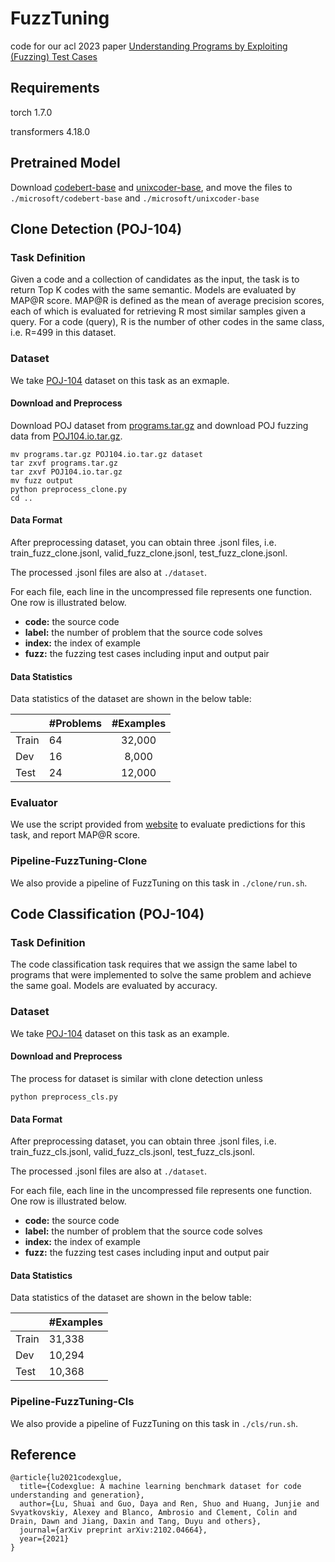 # FuzzTuning

code for our acl 2023 paper [Understanding Programs by Exploiting (Fuzzing) Test Cases](https://arxiv.org/pdf/2305.13592.pdf)

## Requirements

torch 1.7.0

transformers 4.18.0

## Pretrained Model

Download [codebert-base](https://huggingface.co/microsoft/codebert-base) and [unixcoder-base](https://huggingface.co/microsoft/unixcoder-base), and move the files to ```./microsoft/codebert-base``` and ```./microsoft/unixcoder-base```

## Clone Detection (POJ-104)

### Task Definition

Given a code and a collection of candidates as the input, the task is to return Top K codes with the same semantic. Models are evaluated by MAP@R score. MAP@R is defined as the mean of average precision scores, each of which is evaluated for retrieving R most similar samples given a query. For a code (query), R is the number of other codes in the same class, i.e. R=499 in this dataset.


### Dataset

We take [POJ-104](https://arxiv.org/pdf/1409.5718.pdf) dataset on this task as an exmaple.

#### Download and Preprocess

Download POJ dataset from [programs.tar.gz](https://drive.google.com/file/d/1x0nucnROMhDDxyJmoUnYWfggRPk9pQUu/view?usp=drive_link) and download POJ fuzzing data from [POJ104.io.tar.gz](https://drive.google.com/file/d/1uLj_d1bKl4HbIos_4p1Fg9Z3jKodAHn-/view?usp=drive_link). 
```shell
mv programs.tar.gz POJ104.io.tar.gz dataset
tar zxvf programs.tar.gz
tar zxvf POJ104.io.tar.gz
mv fuzz output
python preprocess_clone.py
cd ..
```

#### Data Format

After preprocessing dataset, you can obtain three .jsonl files, i.e. train_fuzz_clone.jsonl, valid_fuzz_clone.jsonl, test_fuzz_clone.jsonl.

The processed .jsonl files are also at ```./dataset```.

For each file, each line in the uncompressed file represents one function. One row is illustrated below.

   - **code:** the source code
   - **label:** the number of problem that the source code solves
   - **index:** the index of example
   - **fuzz:** the fuzzing test cases including input and output pair

#### Data Statistics

Data statistics of the dataset are shown in the below table:

|       | #Problems | #Examples |
| ----- | --------- | :-------: |
| Train | 64        |  32,000   |
| Dev   | 16        |   8,000   |
| Test  | 24        |  12,000   |

###  Evaluator

We use the script provided from [website](https://github.com/microsoft/CodeXGLUE/tree/main/Code-Code/Clone-detection-POJ-104) to evaluate predictions for this task, and report MAP@R score.


### Pipeline-FuzzTuning-Clone

We also provide a pipeline of FuzzTuning on this task in ```./clone/run.sh```. 


## Code Classification (POJ-104)

### Task Definition
The  code classification task requires that we assign the same label to programs that were implemented to solve the same problem and achieve the same goal. Models are evaluated by accuracy. 


### Dataset

We take [POJ-104](https://arxiv.org/pdf/1409.5718.pdf) dataset on this task as an example.


#### Download and Preprocess

The process for dataset is similar with clone detection unless
```shell
python preprocess_cls.py
```

#### Data Format

After preprocessing dataset, you can obtain three .jsonl files, i.e. train_fuzz_cls.jsonl, valid_fuzz_cls.jsonl, test_fuzz_cls.jsonl.

The processed .jsonl files are also at ```./dataset```.

For each file, each line in the uncompressed file represents one function. One row is illustrated below.

   - **code:** the source code
   - **label:** the number of problem that the source code solves
   - **index:** the index of example
   - **fuzz:** the fuzzing test cases including input and output pair

#### Data Statistics

Data statistics of the dataset are shown in the below table:

|       |  #Examples |
| ----- |  -------   |
| Train |   31,338   |
| Dev   |   10,294   |
| Test  |   10,368   |


### Pipeline-FuzzTuning-Cls

We also provide a pipeline of FuzzTuning on this task in ```./cls/run.sh```. 


## Reference
<pre><code>@article{lu2021codexglue,
  title={Codexglue: A machine learning benchmark dataset for code understanding and generation},
  author={Lu, Shuai and Guo, Daya and Ren, Shuo and Huang, Junjie and Svyatkovskiy, Alexey and Blanco, Ambrosio and Clement, Colin and Drain, Dawn and Jiang, Daxin and Tang, Duyu and others},
  journal={arXiv preprint arXiv:2102.04664},
  year={2021}
}</code></pre>